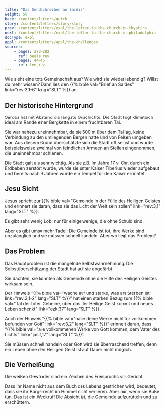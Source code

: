 ```yaml
---
title: "Das Sendschreiben an Sardis"
weight: 50
base: /content/letters/quick
story: /content/letters/story/story
prev: /content/letters/expl/the-letter-to-the-church-in-thyatira
next: /content/letters/expl/the-letter-to-the-church-in-philadelphia
docType: expl
appl: /content/letters/appl/the-challenges
sources: 
    - pages: 272–282
      ref: beale_rev
    - pages: 44–45
      ref: fee_rev
---
```


Wie sieht eine tote Gemeinschaft aus? Wie wird sie wieder lebendig? Willst du mehr wissen? Dann lies den {{% bible val="Brief an Sardes" link="rev:3,1-6" lang="SLT" %}} an.

## Der historische Hintergrund

<a name="9a3a"></a>
Sardes hat mit Abstand die längste Geschichte. Die Stadt liegt klimatisch ideal am Rande einer Bergkette in einem fruchtbaren Tal.

Sie war nahezu uneinnehmbar, da sie 500 m über dem Tal lag, keine Verbindung zu den umliegenden Bergen hatte und von Felsen umgeben war. Aus diesem Grund überschätzte sich die Stadt oft selbst und wurde beispielsweise zweimal von feindlichen Armeen an Stellen eingenommen, die uneinnehmbar schienen.

Die Stadt galt als sehr wichtig. Als sie z.B. im Jahre 17 v. Chr. durch ein Erdbeben zerstört wurde, wurde sie unter Kaiser Tiberius wieder aufgebaut und bereits nach 9 Jahren wurde ein Tempel für den Kaiser errichtet.

## Jesu Sicht

<a name="4d09"></a>
Jesus spricht zur {{% bible val="Gemeinde in der Fülle des Heiligen Geistes und erinnert sie daran, dass sie das Licht der Welt sein sollen" link="rev:3,1" lang="SLT" %}}.

Es gibt sehr wenig Lob: nur für einige wenige, die ohne Schuld sind.

Aber es gibt umso mehr Tadel: Die Gemeinde ist tot, ihre Werke sind unzulänglich und sie müssen schnell handeln. Aber wo liegt das Problem?

## Das Problem

<a name="c0b1"></a>
Das Hauptproblem ist die mangelnde Selbstwahrnehmung. Die Selbstüberschätzung der Stadt hat auf sie abgefärbt.

Sie dachten, sie könnten als Gemeinde ohne die Hilfe des Heiligen Geistes wirksam sein.

Der Hinweis “{{% bible val="wache auf und stärke, was am Sterben ist" link="rev:3,1-2" lang="SLT" %}}” hat einen starken Bezug zum {{% bible val="Tal der toten Gebeine, über das der Heilige Geist kommt und neues Leben schenkt" link="ezk:37" lang="SLT" %}}.

Auch der Hinweis “{{% bible val="habe deine Werke nicht für vollkommen befunden vor Gott" link="rev:3,2" lang="SLT" %}}” erinnert daran, dass “{{% bible val="alle vollkommenen Werke von Gott kommen, dem Vater des Lichts" link="jas:1,17" lang="SLT" %}}”.

Sie müssen schnell handeln oder Gott wird sie überraschend treffen, denn ein Leben ohne den Heiligen Geist ist auf Dauer nicht möglich.

## Die Verheißung

<a name="1e06"></a>
Die weißen Gewänder sind ein Zeichen des Freispruchs vor Gericht.

Dass ihr Name nicht aus dem Buch des Lebens gestrichen wird, bedeutet, dass sie ihr Bürgerrecht im Himmel nicht verlieren. Aber nur, wenn sie Buße tun. Das ist ein Weckruf! Die Absicht ist, die Gemeinde aufzurütteln und zu erschüttern.
